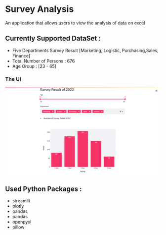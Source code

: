 # Survey Analysis
An application that allows users to view the analysis of data on excel 

## Currently Supported DataSet  : 
*  Five Departments Survey Result [Marketing, Logistic, Purchasing,Sales, Finance]
*  Total Number of Persons : 676    
*  Age Group : [23 - 65]

### The UI 
![alt text](./img/screenshot.png)


## Used Python Packages  : 
*  streamlit 
*  plotly       
*  pandas  
* pandas
* openpyxl
* pillow



